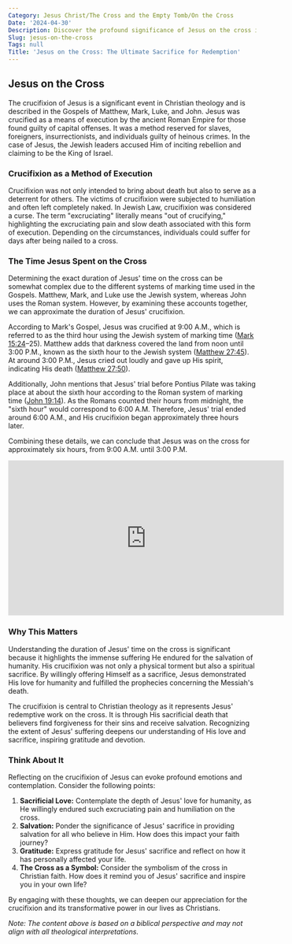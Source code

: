 ```yaml
---
Category: Jesus Christ/The Cross and the Empty Tomb/On the Cross
Date: '2024-04-30'
Description: Discover the profound significance of Jesus on the cross in this insightful article. Explore the enduring message of sacrifice and redemption.
Slug: jesus-on-the-cross
Tags: null
Title: 'Jesus on the Cross: The Ultimate Sacrifice for Redemption'
---
```


## Jesus on the Cross

The crucifixion of Jesus is a significant event in Christian theology and is described in the Gospels of Matthew, Mark, Luke, and John. Jesus was crucified as a means of execution by the ancient Roman Empire for those found guilty of capital offenses. It was a method reserved for slaves, foreigners, insurrectionists, and individuals guilty of heinous crimes. In the case of Jesus, the Jewish leaders accused Him of inciting rebellion and claiming to be the King of Israel.

### Crucifixion as a Method of Execution

Crucifixion was not only intended to bring about death but also to serve as a deterrent for others. The victims of crucifixion were subjected to humiliation and often left completely naked. In Jewish Law, crucifixion was considered a curse. The term "excruciating" literally means "out of crucifying," highlighting the excruciating pain and slow death associated with this form of execution. Depending on the circumstances, individuals could suffer for days after being nailed to a cross.

### The Time Jesus Spent on the Cross

Determining the exact duration of Jesus' time on the cross can be somewhat complex due to the different systems of marking time used in the Gospels. Matthew, Mark, and Luke use the Jewish system, whereas John uses the Roman system. However, by examining these accounts together, we can approximate the duration of Jesus' crucifixion.

According to Mark's Gospel, Jesus was crucified at 9:00 A.M., which is referred to as the third hour using the Jewish system of marking time ([Mark 15:24](https://www.bibleref.com/Mark/15/Mark-15-24.html)–25). Matthew adds that darkness covered the land from noon until 3:00 P.M., known as the sixth hour to the Jewish system ([Matthew 27:45](https://www.bibleref.com/Matthew/27/Matthew-27-45.html)). At around 3:00 P.M., Jesus cried out loudly and gave up His spirit, indicating His death ([Matthew 27:50](https://www.bibleref.com/Matthew/27/Matthew-27-50.html)).

Additionally, John mentions that Jesus' trial before Pontius Pilate was taking place at about the sixth hour according to the Roman system of marking time ([John 19:14](https://www.bibleref.com/John/19/John-19-14.html)). As the Romans counted their hours from midnight, the "sixth hour" would correspond to 6:00 A.M. Therefore, Jesus' trial ended around 6:00 A.M., and His crucifixion began approximately three hours later.

Combining these details, we can conclude that Jesus was on the cross for approximately six hours, from 9:00 A.M. until 3:00 P.M.


<iframe width="560" height="315" src="https://www.youtube.com/embed/n_Oc9EG2dfg" frameborder="0" allow="autoplay; encrypted-media" allowfullscreen></iframe>


### Why This Matters

Understanding the duration of Jesus' time on the cross is significant because it highlights the immense suffering He endured for the salvation of humanity. His crucifixion was not only a physical torment but also a spiritual sacrifice. By willingly offering Himself as a sacrifice, Jesus demonstrated His love for humanity and fulfilled the prophecies concerning the Messiah's death.

The crucifixion is central to Christian theology as it represents Jesus' redemptive work on the cross. It is through His sacrificial death that believers find forgiveness for their sins and receive salvation. Recognizing the extent of Jesus' suffering deepens our understanding of His love and sacrifice, inspiring gratitude and devotion.

### Think About It

Reflecting on the crucifixion of Jesus can evoke profound emotions and contemplation. Consider the following points:

1. **Sacrificial Love:** Contemplate the depth of Jesus' love for humanity, as He willingly endured such excruciating pain and humiliation on the cross.
2. **Salvation:** Ponder the significance of Jesus' sacrifice in providing salvation for all who believe in Him. How does this impact your faith journey?
3. **Gratitude:** Express gratitude for Jesus' sacrifice and reflect on how it has personally affected your life.
4. **The Cross as a Symbol:** Consider the symbolism of the cross in Christian faith. How does it remind you of Jesus' sacrifice and inspire you in your own life?

By engaging with these thoughts, we can deepen our appreciation for the crucifixion and its transformative power in our lives as Christians.

*Note: The content above is based on a biblical perspective and may not align with all theological interpretations.*